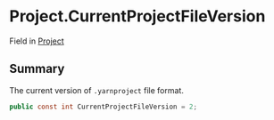 # Project.CurrentProjectFileVersion

Field in [Project](/docs/api/csharp/yarn.compiler.project.md)

## Summary


The current version of  <code>.yarnproject</code>  file format.


```csharp
public const int CurrentProjectFileVersion = 2;
```

